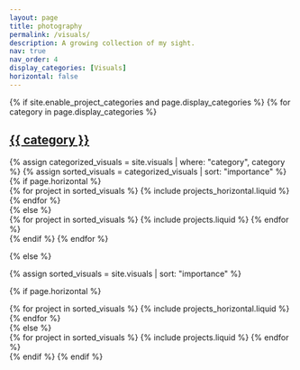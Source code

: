 ```yaml
---
layout: page
title: photography
permalink: /visuals/
description: A growing collection of my sight.
nav: true
nav_order: 4
display_categories: [Visuals]
horizontal: false
---
```


<!-- pages/projects.md -->
<div class="visuals">
{% if site.enable_project_categories and page.display_categories %}
  <!-- Display categorized visuals -->
  {% for category in page.display_categories %}
  <a id="{{ category }}" href=".#{{ category }}">
    <h2 class="category">{{ category }}</h2>
  </a>
  {% assign categorized_visuals = site.visuals | where: "category", category %}
  {% assign sorted_visuals = categorized_visuals | sort: "importance" %}
  <!-- Generate cards for each visual -->
  {% if page.horizontal %}
  <div class="container">
    <div class="row row-cols-1 row-cols-md-2">
    {% for project in sorted_visuals %}
      {% include projects_horizontal.liquid %}
    {% endfor %}
    </div>
  </div>
  {% else %}
  <div class="row row-cols-1 row-cols-md-3">
    {% for project in sorted_visuals %}
      {% include projects.liquid %}
    {% endfor %}
  </div>
  {% endif %}
  {% endfor %}

{% else %}

<!-- Display projects without categories -->

{% assign sorted_visuals = site.visuals | sort: "importance" %}

  <!-- Generate cards for each visual -->

{% if page.horizontal %}

  <div class="container">
    <div class="row row-cols-1 row-cols-md-2">
    {% for project in sorted_visuals %}
      {% include projects_horizontal.liquid %}
    {% endfor %}
    </div>
  </div>
  {% else %}
  <div class="row row-cols-1 row-cols-md-3">
    {% for project in sorted_visuals %}
      {% include projects.liquid %}
    {% endfor %}
  </div>
  {% endif %}
{% endif %}
</div>
